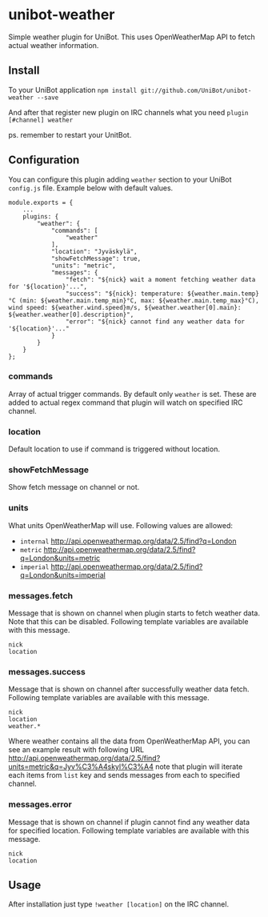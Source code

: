 # unibot-weather
Simple weather plugin for UniBot. This uses OpenWeatherMap API to fetch actual weather information.

## Install
To your UniBot application
```npm install git://github.com/UniBot/unibot-weather --save```

And after that register new plugin on IRC channels what you need
```plugin [#channel] weather```

ps. remember to restart your UnitBot.

## Configuration
You can configure this plugin adding ```weather``` section to your UniBot ```config.js``` file. Example below with
default values.

```
module.exports = { 
    ...
    plugins: {
        "weather": {
            "commands": [
                "weather"
            ],
            "location": "Jyväskylä",
            "showFetchMessage": true,
            "units": "metric",
            "messages": {
                "fetch": "${nick} wait a moment fetching weather data for '${location}'...",
                "success": "${nick}: temperature: ${weather.main.temp}°C (min: ${weather.main.temp_min}°C, max: ${weather.main.temp_max}°C), wind speed: ${weather.wind.speed}m/s, ${weather.weather[0].main}: ${weather.weather[0].description}",
                "error": "${nick} cannot find any weather data for '${location}'..."
            }
        }
    }
};
```

### commands
Array of actual trigger commands. By default only ```weather``` is set. These are added to actual regex command that
plugin will watch on specified IRC channel.

### location
Default location to use if command is triggered without location.

### showFetchMessage
Show fetch message on channel or not.

### units
What units OpenWeatherMap will use. Following values are allowed:

 * ```internal``` http://api.openweathermap.org/data/2.5/find?q=London
 * ```metric``` http://api.openweathermap.org/data/2.5/find?q=London&units=metric
 * ```imperial``` http://api.openweathermap.org/data/2.5/find?q=London&units=imperial

### messages.fetch
Message that is shown on channel when plugin starts to fetch weather data. Note that this can be disabled. Following
template variables are available with this message.

```
nick
location
```

### messages.success
Message that is shown on channel after successfully weather data fetch. Following template variables are available with
this message.

```
nick
location
weather.*
```

Where weather contains all the data from OpenWeatherMap API, you can see an example result with following URL
http://api.openweathermap.org/data/2.5/find?units=metric&q=Jyv%C3%A4skyl%C3%A4 note that plugin will iterate each items
from ```list``` key and sends messages from each to specified channel.

### messages.error
Message that is shown on channel if plugin cannot find any weather data for specified location. Following template
variables are available with this message.

```
nick
location
```

## Usage
After installation just type ```!weather [location]``` on the IRC channel. 